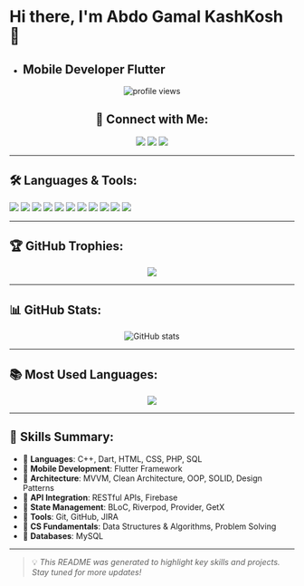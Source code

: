 # Hi there, I'm Abdo Gamal KashKosh 👋 

* ## Mobile Developer Flutter


<!---
AbdoGKash/AbdoGKash is a ✨ special ✨ repository because its `README.md` (this file) appears on your GitHub profile.
You can click the Preview link to take a look at your changes.
--->


<!-- Profile views counter -->
<p align="center">
  <img src="https://komarev.com/ghpvc/?username=AbdoGKash&label=Profile%20views&color=purple&style=flat" alt="profile views"/>
</p>

<!-- Connect with me -->
<h2 align="center">🤝 Connect with Me:</h2>
<p align="center">
  <a href="https://www.linkedin.com/in/abdo-gamal-1301612a3/"><img src="https://img.icons8.com/color/48/000000/linkedin.png"/></a>
  <a href="https://wa.me/01025598871"><img src="https://img.icons8.com/color/48/000000/whatsapp.png"/></a>
  <a href="mailto:abdokashkosh456@gmail.com"><img src="https://img.icons8.com/color/48/000000/gmail.png"/></a>
</p>

---

<!-- Languages and Tools -->
<h2>🛠 Languages & Tools:</h2>

<p align="left">
  <img src="https://img.shields.io/badge/C++-00599C?style=flat&logo=c%2b%2b&logoColor=white"/>
  <img src="https://img.shields.io/badge/Dart-0175C2?style=flat&logo=dart&logoColor=white"/>
  <img src="https://img.shields.io/badge/Flutter-02569B?style=flat&logo=flutter&logoColor=white"/>
  <img src="https://img.shields.io/badge/Firebase-FFCA28?style=flat&logo=firebase&logoColor=black"/>
  <img src="https://img.shields.io/badge/Git-F05032?style=flat&logo=git&logoColor=white"/>
  <img src="https://img.shields.io/badge/GitHub-181717?style=flat&logo=github&logoColor=white"/>
  <img src="https://img.shields.io/badge/HTML5-E34F26?style=flat&logo=html5&logoColor=white"/>
  <img src="https://img.shields.io/badge/CSS3-1572B6?style=flat&logo=css3&logoColor=white"/>
  <img src="https://img.shields.io/badge/PHP-777BB4?style=flat&logo=php&logoColor=white"/>
  <img src="https://img.shields.io/badge/MySQL-4479A1?style=flat&logo=mysql&logoColor=white"/>
  <img src="https://img.shields.io/badge/JIRA-0052CC?style=flat&logo=jira&logoColor=white"/>
</p>

---

<!-- GitHub Trophies -->
<h2>🏆 GitHub Trophies:</h2>
<p align="center">
  <img src="https://github-profile-trophy.vercel.app/?username=abdo-flutter&theme=onedark&no-frame=true&row=1&column=7" />
</p>

---

<!-- GitHub Stats -->
<h2>📊 GitHub Stats:</h2>
<p align="center">
  <img src="https://github-readme-stats.vercel.app/api?username=abdo-flutter&show_icons=true&theme=tokyonight" alt="GitHub stats"/>
</p>

---

<!-- Most Used Languages -->
<h2>📚 Most Used Languages:</h2>
<p align="center">
  <img src="https://github-readme-stats.vercel.app/api/top-langs/?username=abdo-flutter&layout=compact&theme=tokyonight"/>
</p>

---

<!-- Skills Summary -->
<h2>💼 Skills Summary:</h2>

- 🔷 **Languages**: C++, Dart, HTML, CSS, PHP, SQL  
- 🔷 **Mobile Development**: Flutter Framework  
- 🔷 **Architecture**: MVVM, Clean Architecture, OOP, SOLID, Design Patterns  
- 🔷 **API Integration**: RESTful APIs, Firebase  
- 🔷 **State Management**: BLoC, Riverpod, Provider, GetX  
- 🔷 **Tools**: Git, GitHub, JIRA  
- 🔷 **CS Fundamentals**: Data Structures & Algorithms, Problem Solving  
- 🔷 **Databases**: MySQL

---

> 💡 *This README was generated to highlight key skills and projects. Stay tuned for more updates!*

